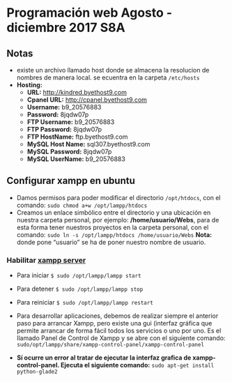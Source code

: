 # Programación web Agosto - diciembre 2017 S8A
## Notas
* existe un archivo llamado host donde se almacena la resolucion de nombres de manera local. se ecuentra en la
carpeta `/etc/hosts`
* **Hosting:**
  * **URL:** http://kindred.byethost9.com
  * **Cpanel URL:** http://cpanel.byethost9.com
  * **Username:**   b9_20576883
  * **Password:**   8jqdw07p
  * **FTP Username:**  b9_20576883
  * **FTP Password:**  8jqdw07p
  * **FTP HostName:**  ftp.byethost9.com
  * **MySQL Host Name:** sql307.byethost9.com
  * **MySQL Password:** 8jqdw07p
  * **MySQL UserName:**  b9_20576883


## Configurar xampp en ubuntu
  * Damos permisos para poder modificar el directorio `/opt/htdocs`, con el comando:
  `sudo chmod a+w /opt/lampp/htdocs`
  * Creamos un enlace simbólico entre el directorio y una ubicación en nuestra carpeta personal, por ejemplo: **/home/usuario/Webs**, para de esta forma tener nuestros proyectos en la carpeta personal, con el comando:
  ```sudo ln -s /opt/lampp/htdocs /home/usuario/Webs```
  **Nota:** donde pone “usuario” se ha de poner nuestro nombre de usuario.

### Habilitar [xampp server](https://www.apachefriends.org/es/index.html)
* Para iniciar `$ sudo /opt/lampp/lampp start`

* Para detener `$ sudo /opt/lampp/lampp stop`

* Para reiniciar `$ sudo /opt/lampp/lampp restart`

* Para desarrollar aplicaciones, debemos de realizar siempre el anterior paso para arrancar Xampp, pero existe una gui (interfaz gráfica que permite arrancar de forma fácil todos los servicios o uno por uno. Es el llamado Panel de Control de Xampp y se abre con el siguiente comando:
`sudo/opt/lampp/share/xampp-control-panel/xampp-control-panel`

* **Sí ocurre un error al tratar de ejecutar la interfaz grafica de xampp-control-panel. Ejecuta el siguiente comando:** `sudo apt-get install python-glade2`
